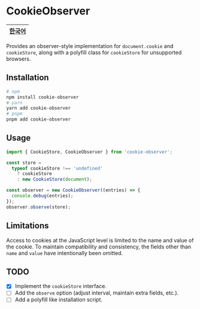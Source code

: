 # CookieObserver

| [한국어](README.ko.md) |
| -------------------- |

Provides an observer-style implementation for `document.cookie` and `cookieStore`, along with a polyfill class for `cookieStore` for unsupported browsers.

## Installation
```sh
# npm
npm install cookie-observer
# yarn
yarn add cookie-observer
# pnpm
pnpm add cookie-observer
```

## Usage
```ts
import { CookieStore, CookieObserver } from 'cookie-observer';

const store =
  typeof cookieStore !== 'undefined'
    ? cookieStore
    : new CookieStore(document);

const observer = new CookieObserver((entries) => {
  console.debug(entries);
});
observer.observe(store);
```

## Limitations
Access to cookies at the JavaScript level is limited to the name and value of the cookie. 
To maintain compatibility and consistency, the fields other than `name` and `value` have intentionally been omitted.

## TODO
- [x] Implement the `cookieStore` interface.
- [ ] Add the `observe` option (adjust interval, maintain extra fields, etc.).
- [ ] Add a polyfill like installation script.
